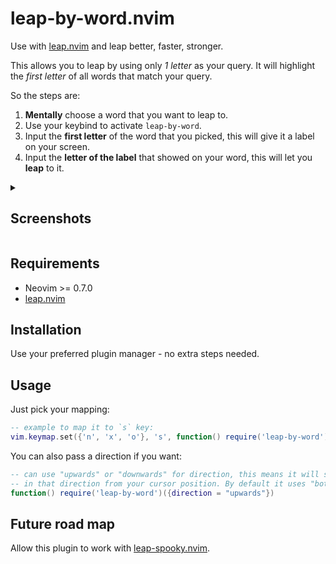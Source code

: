 # leap-by-word.nvim

Use with [leap.nvim](https://github.com/ggandor/leap.nvim) and leap better, faster, stronger.

This allows you to leap by using only *1 letter* as your query.
It will highlight the *first letter* of all words that match your query.

So the steps are:

1. **Mentally** choose a word that you want to leap to.
2. Use your keybind to activate `leap-by-word`.
3. Input the **first letter** of the word that you picked, this will give it a label on your screen.
4. Input the **letter of the label** that showed on your word, this will let you **leap** to it.

<details>
<summary>
  
## Screenshots

</summary>

#### Before searching

<img width="483" alt="Screenshot 2023-10-23 at 00 29 28" src="https://github.com/Sleepful/leap-by-word.nvim/assets/7144046/c7cec654-916e-4c00-88b0-1d2922bfe70c">

#### Searching for words that start with `j`

<img width="483" alt="Screenshot 2023-10-23 at 00 29 35" src="https://github.com/Sleepful/leap-by-word.nvim/assets/7144046/628985ff-25c2-451f-9aff-e9b6d20e6d68">

#### Leap to `j` and then searching for words that start with `q`

<img width="483" alt="Screenshot 2023-10-23 at 00 29 53" src="https://github.com/Sleepful/leap-by-word.nvim/assets/7144046/670fcb72-6fc2-4a54-ac64-3ce4951b7e82">

</details>

## Requirements

* Neovim >= 0.7.0
* [leap.nvim](https://github.com/ggandor/leap.nvim)

## Installation

Use your preferred plugin manager - no extra steps needed.

## Usage

Just pick your mapping:

```lua
-- example to map it to `s` key:
vim.keymap.set({'n', 'x', 'o'}, 's', function() require('leap-by-word')() end, {})
```

You can also pass a direction if you want:
```lua
-- can use "upwards" or "downwards" for direction, this means it will search only
-- in that direction from your cursor position. By default it uses "both" directions.
function() require('leap-by-word')({direction = "upwards"})
```

## Future road map

Allow this plugin to work with [leap-spooky.nvim](https://github.com/ggandor/leap-spooky.nvim).
